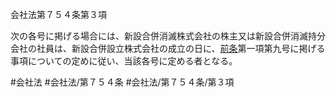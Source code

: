 会社法第７５４条第３項

次の各号に掲げる場合には、新設合併消滅株式会社の株主又は新設合併消滅持分会社の社員は、新設合併設立株式会社の成立の日に、[前条](会社法＿＿＿＿第７５３条第１項)第一項第九号に掲げる事項についての定めに従い、当該各号に定める者となる。

#会社法
#会社法/第７５４条
#会社法/第７５４条/第３項
